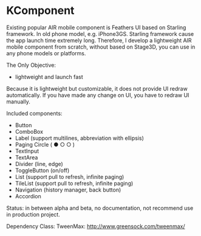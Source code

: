 KComponent
==========

Existing popular AIR mobile component is Feathers UI based on Starling framework. In old phone model, e.g. iPhone3GS. Starling framework cause the app launch time extremely long. Therefore, I develop a lightweight AIR mobile component from scratch, without based on Stage3D, you can use in any phone models or platforms. 

The Only Objective:
* lightweight and launch fast

Because it is lightweight but customizable, it does not provide UI redraw automatically. If you have made any change on UI, you have to redraw UI manually.

Included components:
* Button
* ComboBox
* Label (support multilines, abbreviation with ellipsis)
* Paging Circle ( ● ○ ○ )
* TextInput
* TextArea
* Divider (line, edge)
* ToggleButton (on/off)
* List (support pull to refresh, infinite paging)
* TileList (support pull to refresh, infinite paging)
* Navigation (history manager, back button)
* Accordion

Status:
in between alpha and beta, no documentation, not recommend use in production project.

Dependency Class:
TweenMax: http://www.greensock.com/tweenmax/
